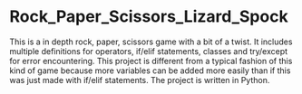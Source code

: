 # Rock_Paper_Scissors_Lizard_Spock
This is a in depth rock, paper, scissors game with a bit of a twist. It includes multiple definitions for operators, if/elif statements, classes and try/except for error encountering. This project is different from a typical fashion of this kind of game because more variables can be added more easily than if this was just made with if/elif statements. The project is written in Python.
